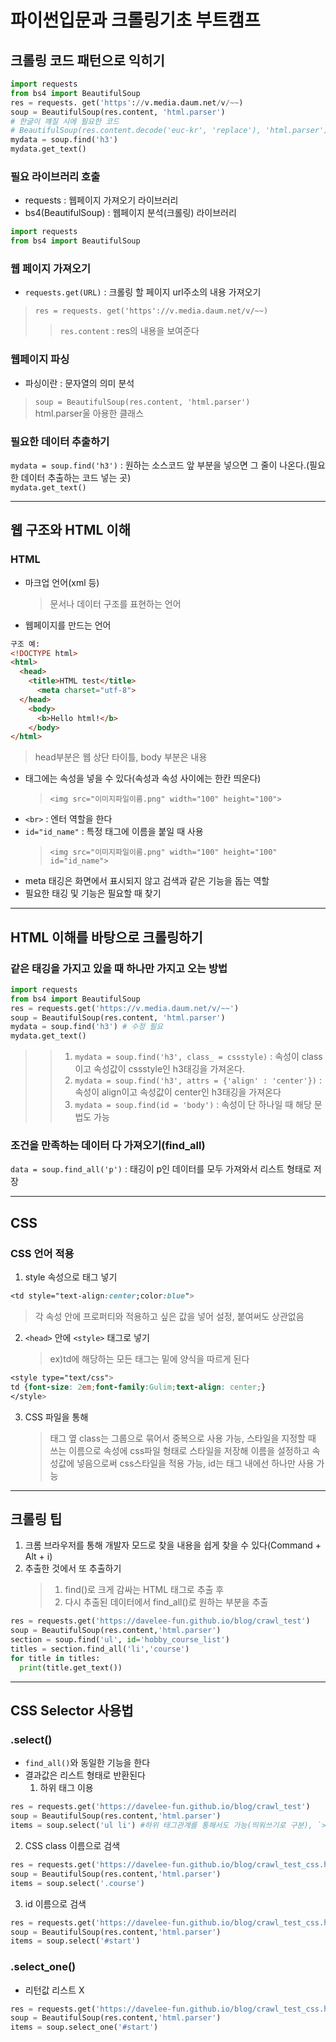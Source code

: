 # 파이썬입문과 크롤링기초 부트캠프
## 크롤링 코드 패턴으로 익히기
```python
import requests 
from bs4 import BeautifulSoup
res = requests. get('https'://v.media.daum.net/v/~~)  
soup = BeautifulSoup(res.content, 'html.parser')
# 한글이 꺠질 시에 필요한 코드
# BeautifulSoup(res.content.decode('euc-kr', 'replace'), 'html.parser')
mydata = soup.find('h3')
mydata.get_text()
```
### 필요 라이브러리 호출
* requests : 웹페이지 가져오기 라이브러리
* bs4(BeautifulSoup) : 웹페이지 분석(크롤링) 라이브러리
```python
import requests 
from bs4 import BeautifulSoup
``` 

### 웹 페이지 가져오기
* `requests.get(URL)` : 크롤링 할 페이지 url주소의 내용 가져오기
> `res = requests. get('https'://v.media.daum.net/v/~~)`
> > `res.content` : res의 내용을 보여준다

### 웹페이지 파싱
* 파싱이란 : 문자열의 의미 분석
> `soup = BeautifulSoup(res.content, 'html.parser')`  
> html.parser울 아용한 클래스

### 필요한 데이터 추출하기
`mydata = soup.find('h3')` : 원하는 소스코드 앞 부분을 넣으면 그 줄이 나온다.(필요한 데이터 추출하는 코드 넣는 곳)  
`mydata.get_text()`  

---

## 웹 구조와 HTML 이해
### HTML
* 마크업 언어(xml 등)
  > 문서나 데이터 구조를 표현하는 언어
* 웹페이지를 만드는 언어    
```html
구조 예:
<!DOCTYPE html>  
<html>
  <head>
    <title>HTML test</title>
      <meta charset="utf-8">
  </head>
    <body>
      <b>Hello html!</b>
    </body>
</html>
```
  > head부분은 웹 상단 타이틀, body 부분은 내용
* 태그에는 속성을 넣을 수 있다(속성과 속성 사이에는 한칸 띄운다)  
   > `<img src="이미지파일이름.png" width="100" height="100">`
* `<br>` : 엔터 역할을 한다
* `id="id_name"` : 특정 태그에 이름을 붙일 때 사용
  > `<img src="이미지파일이름.png" width="100" height="100" id="id_name">`
* meta 태깅은 화면에서 표시되지 않고 검색과 같은 기능을 돕는 역할
* 필요한 태깅 및 기능은 필요할 때 찾기

---
## HTML 이해를 바탕으로 크롤링하기
### 같은 태깅을 가지고 있을 때 하나만 가지고 오는 방법
```python
import requests 
from bs4 import BeautifulSoup
res = requests.get('https://v.media.daum.net/v/~~')
soup = BeautifulSoup(res.content, 'html.parser')  
mydata = soup.find('h3') # 수정 필요
mydata.get_text()
```
  > > 1. `mydata = soup.find('h3', class_ = cssstyle)` : 속성이 class이고 속성값이 cssstyle인 h3태깅을 가져온다.
  > > 2. `mydata = soup.find('h3', attrs = {'align' : 'center'})` : 속성이 align이고 속성값이 center인 h3태깅을 가져온다
  > > 3. `mydata = soup.find(id = 'body')` : 속성이 단 하나일 때 해당 문법도 가능

### 조건을 만족하는 데이터 다 가져오기(find_all)
`data = soup.find_all('p')` : 태깅이 p인 데이터를 모두 가져와서 리스트 형태로 저장  

 ---
## CSS
### CSS 언어 적용
1. style 속성으로 태그 넣기  
```css
<td style="text-align:center;color:blue">
``` 
  > 각 속성 안에 프로퍼티와 적용하고 싶은 값을 넣어 설정, 붙여써도 상관없음

2. `<head>` 안에 `<style>` 태그로 넣기
    > ex)td에 해당하는 모든 태그는 밑에 양식을 따르게 된다

  ```css
  <style type="text/css">
  td {font-size: 2em;font-family:Gulim;text-align: center;}
  </style>
  ```
3. CSS 파일을 통해
   >태그 옆 class는 그룹으로 묶어서 중복으로 사용 가능, 스타일을 지정할 때 쓰는 이름으로 속성에 css파일 형태로 스타일을 저장해 이름을 설정하고 속성값에 넣음으로써 css스타일을 적용 가능, id는 태그 내에선 하나만 사용 가능
---

## 크롤링 팁
1. 크롬 브라우저를 통해 개발자 모드로 찾을 내용을 쉽게 찾을 수 있다(Command + Alt + i)
2. 추출한 것에서 또 추출하기
   > 1. find()로 크게 감싸는 HTML 태그로 추출 후
   > 2. 다시 추출된 데이터에서 find_all()로 원하는 부분을 추출  
```python
res = requests.get('https://davelee-fun.github.io/blog/crawl_test')
soup = BeautifulSoup(res.content,'html.parser')  
section = soup.find('ul', id='hobby_course_list')
titles = section.find_all('li','course')
for title in titles:
  print(title.get_text())
```
---
## CSS Selector 사용법
### .select()
* `find_all()`와 동일한 기능을 한다
* 결과값은 리스트 형태로 반환된다
  1. 하위 태그 이용
```python
res = requests.get('https://davelee-fun.github.io/blog/crawl_test')
soup = BeautifulSoup(res.content,'html.parser')
items = soup.select('ul li') #하위 태그관계를 통해서도 가능(띄워쓰기로 구분), `>`는 가장 근접한 태그를 가져온다
```
  2. CSS class 이름으로 검색
```python
res = requests.get('https://davelee-fun.github.io/blog/crawl_test_css.html')
soup = BeautifulSoup(res.content,'html.parser')
items = soup.select('.course')
```
3. id 이름으로 검색
```python
res = requests.get('https://davelee-fun.github.io/blog/crawl_test_css.html')
soup = BeautifulSoup(res.content,'html.parser')
items = soup.select('#start')
```
### .select_one()
* 리턴값 리스트 X
```python
res = requests.get('https://davelee-fun.github.io/blog/crawl_test_css.html')
soup = BeautifulSoup(res.content,'html.parser')
items = soup.select_one('#start')
```